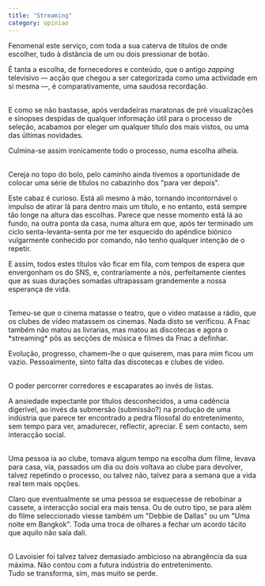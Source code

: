 ```yaml
---
title: "Streaming"
category: opiniao
---
```


Fenomenal este serviço, com toda a sua caterva de títulos de onde escolher, tudo à distância de um ou dois pressionar de botão.

É tanta a escolha, de fornecedores e conteúdo, que o antigo *zapping* televisivo &mdash; acção que chegou a ser categorizada como uma actividade em si mesma &mdash;, é comparativamente, uma saudosa recordação.

<br/>
E como se não bastasse, após verdadeiras maratonas de pré visualizações e sinopses despidas de qualquer informação útil para o processo de seleção, acabamos por eleger um qualquer título dos mais vistos, ou uma das últimas novidades. 

Culmina-se assim ironicamente todo o processo, numa escolha alheia.

<br/>
Cereja no topo do bolo, pelo caminho ainda tivemos a oportunidade de colocar uma série de títulos no cabazinho dos "para ver depois".

Este cabaz é curioso. Está ali mesmo à mão, tornando incontornável o impulso de atirar lá para dentro mais um título, e no entanto, está  sempre tão longe na altura das escolhas. Parece que nesse momento está lá ao fundo, na outra ponta da casa, numa altura em que, após ter terminado um ciclo senta-levanta-senta por me ter esquecido do apêndice biónico vulgarmente conhecido por comando, não tenho qualquer intenção de o repetir.

E assim, todos estes títulos vão ficar em fila, com tempos de espera que envergonham os do SNS, e, contrariamente a nós, perfeitamente cientes que as suas durações somadas ultrapassam grandemente a nossa esperança de vida.

<br/>
Temeu-se que o cinema matasse o teatro, que o video matasse a rádio, que os clubes de vídeo matassem os cinemas. Nada disto se verificou. A Fnac também não matou as livrarias, mas matou as discotecas e agora o *streaming* pôs as secções de música e filmes da Fnac a definhar.

Evolução, progresso, chamem-lhe o que quiserem, mas para mim ficou um vazio. Pessoalmente, sinto falta das discotecas e clubes de video.

<br/>
O poder percorrer corredores e escaparates ao invés de listas.

A ansiedade expectante por títulos desconhecidos, a uma cadência digerível, ao invés da submersão (submissão?) na produção de uma indústria que parece ter encontrado a pedra filosofal do entretenimento, sem tempo para ver, amadurecer, reflectir, apreciar. E sem contacto, sem interacção social.

<br/>
Uma pessoa ia ao clube, tomava algum tempo na escolha dum filme, levava para casa, via, passados um dia ou dois voltava ao clube para devolver, talvez repetindo o processo, ou talvez não, talvez para a semana que a vida real tem mais opções.

Claro que eventualmente se uma pessoa se esquecesse de rebobinar a cassete, a interacção social era mais tensa. Ou de outro tipo, se para além do filme seleccionado viesse também um "Debbie de Dallas" ou um "Uma noite em Bangkok". Toda uma troca de olhares a fechar um acordo tácito que aquilo não saía dali.

<br/>
O Lavoisier foi talvez talvez demasiado ambicioso na abrangência da sua máxima. Não contou com a futura indústria do entretenimento.

<br/>
Tudo se transforma, sim, mas muito se perde.
